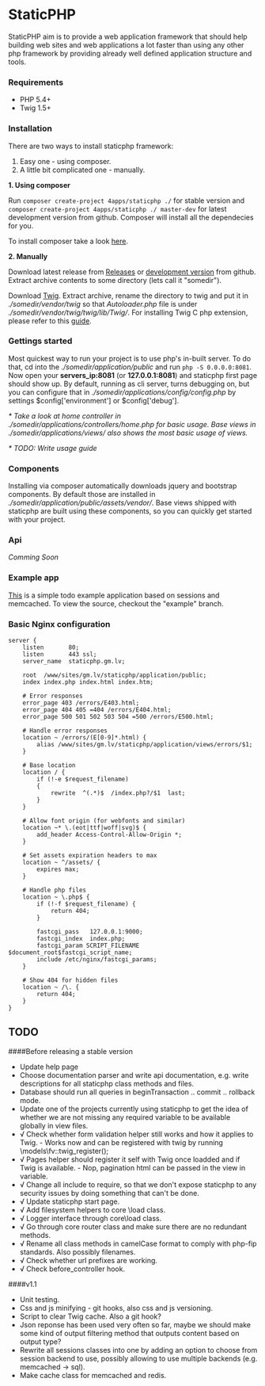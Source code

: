 # StaticPHP

StaticPHP aim is to provide a web application framework that should help building web sites and web applications a lot faster than using any other php framework by providing already well defined application structure and tools.

### Requirements

* PHP 5.4+
* Twig 1.5+


### Installation

There are two ways to install staticphp framework:

1. Easy one - using composer.
2. A little bit complicated one - manually.

**1. Using composer**

Run `composer create-project 4apps/staticphp ./` for stable version and `composer create-project 4apps/staticphp ./ master-dev` for latest development version from github. Composer will install all the dependecies for you.

To install composer take a look [here](https://getcomposer.org/doc/00-intro.md).


**2. Manually**

Download latest release from [Releases](https://github.com/gintsmurans/staticphp/releases) or [development version](https://github.com/gintsmurans/staticphp/archive/master.zip) from github. Extract archive contents to some directory (lets call it "somedir").

Download [Twig](https://github.com/twigphp/Twig/archive/v1.16.2.tar.gz). Extract archive, rename the directory to twig and put it in _./somedir/vendor/twig_ so that _Autoloader.php_ file is under _./somedir/vendor/twig/twig/lib/Twig/_. For installing Twig C php extension, please refer to this [guide](http://twig.sensiolabs.org/doc/installation.html#installing-the-c-extension).


### Gettings started

Most quickest way to run your project is to use php's in-built server. To do that, cd into the _./somedir/application/public_ and run `php -S 0.0.0.0:8081`. Now open your **servers_ip:8081** (or **127.0.0.1:8081**) and staticphp first page should show up. By default, running as cli server, turns debugging on, but you can configure that in _./somedir/applications/config/config.php_ by settings $config['environment'] or $config['debug'].

_* Take a look at home controller in ./somedir/applications/controllers/home.php for basic usage. Base views in ./somedir/applications/views/ also shows the most basic usage of views._

_* TODO: Write usage guide_


### Components

Installing via composer automatically downloads jquery and bootstrap components.   By default those are installed in _./somedir/application/public/assets/vendor/_. Base views shipped with staticphp are built using these components, so you can quickly get started with your project.


### Api

_Comming Soon_


### Example app

[This](http://staticphp-example.gm.lv/) is a simple todo example application based on sessions and memcached. To view the source, checkout the "example" branch.


### Basic Nginx configuration

    server {
        listen       80;
        listen       443 ssl;
        server_name  staticphp.gm.lv;

        root  /www/sites/gm.lv/staticphp/application/public;
        index index.php index.html index.htm;

        # Error responses
        error_page 403 /errors/E403.html;
        error_page 404 405 =404 /errors/E404.html;
        error_page 500 501 502 503 504 =500 /errors/E500.html;

        # Handle error responses
        location ~ /errors/(E[0-9]*.html) {
            alias /www/sites/gm.lv/staticphp/application/views/errors/$1;
        }

        # Base location
        location / {
            if (!-e $request_filename)
            {
                rewrite  ^(.*)$  /index.php?/$1  last;
            }
        }

        # Allow font origin (for webfonts and similar)
        location ~* \.(eot|ttf|woff|svg)$ {
            add_header Access-Control-Allow-Origin *;
        }

        # Set assets expiration headers to max
        location ~ ^/assets/ {
            expires max;
        }

        # Handle php files
        location ~ \.php$ {
            if (!-f $request_filename) {
                return 404;
            }

            fastcgi_pass   127.0.0.1:9000;
            fastcgi_index  index.php;
            fastcgi_param SCRIPT_FILENAME $document_root$fastcgi_script_name;
            include /etc/nginx/fastcgi_params;
        }

        # Show 404 for hidden files
        location ~ /\. {
            return 404;
        }
    }


## TODO

####Before releasing a stable version

* Update help page
* Choose documentation parser and write api documentation, e.g. write descriptions for all staticphp class methods and files.
* Database should run all queries in beginTransaction .. commit .. rollback mode.
* Update one of the projects currently using staticphp to get the idea of whether we are not missing any required variable to be available globally in view files.
* √ Check whether form validation helper still works and how it applies to Twig. - Works now and can be registered with twig by running \models\fv::twig_register();
* √ Pages helper should register it self with Twig once loadded and if Twig is available. - Nop, pagination html can be passed in the view in variable.
* √ Change all include to require, so that we don't expose staticphp to any security issues by doing something that can't be done.
* √ Update staticphp start page.
* √ Add filesystem helpers to core \load class.
* √ Logger interface through core\load class.
* √ Go through core router class and make sure there are no redundant methods.
* √ Rename all class methods in camelCase format to comply with php-fip standards. Also possibly filenames.
* √ Check whether url prefixes are working.
* √ Check before_controller hook.

####v1.1
* Unit testing.
* Css and js minifying - git hooks, also css and js versioning.
* Script to clear Twig cache. Also a git hook?
* Json reponse has been used very often so far, maybe we should make some kind of output filtering method that outputs content based on output type?
* Rewrite all sessions classes into one by adding an option to choose from session backend to use, possibly allowing to use multiple backends (e.g. memcached -> sql).
* Make cache class for memcached and redis.
